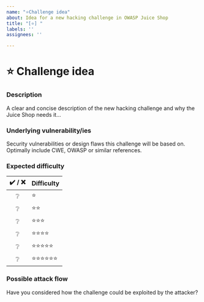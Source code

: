 ```yaml
---
name: "⭐Challenge idea"
about: Idea for a new hacking challenge in OWASP Juice Shop
title: "[⭐] "
labels: ''
assignees: ''

---
```


<!--🔅🔅🔅🔅🔅🔅🔅🔅🔅🔅🔅🔅🔅🔅🔅🔅🔅🔅🔅🔅🔅🔅🔅🔅🔅🔅🔅🔅🔅🔅🔅

To expedite issue processing please search open and closed issues before submitting a new one.
Existing issues often contain information about workarounds, resolution, or progress updates.

🔅🔅🔅🔅🔅🔅🔅🔅🔅🔅🔅🔅🔅🔅🔅🔅🔅🔅🔅🔅🔅🔅🔅🔅🔅🔅🔅🔅🔅🔅🔅🔅🔅-->

# :star: Challenge idea

### Description

<!-- ✍️--> A clear and concise description of the new hacking challenge and why the Juice Shop needs it...

### Underlying vulnerability/ies

<!-- ✍️--> Security vulnerabilities or design flaws this challenge will be based on. Optimally include CWE, OWASP or similar references.

### Expected difficulty

<!-- Do you already have an idea about the expected difficulty of the challenge? -->
<!-- ✍️edit: -->

| :heavy_check_mark: / :x: | Difficulty                           |
|:------------------------:|:-------------------------------------|
|     :grey_question:      | :star:                               |
|     :grey_question:      | :star::star:                         |
|     :grey_question:      | :star::star::star:                   |
|     :grey_question:      | :star::star::star::star:             |
|     :grey_question:      | :star::star::star::star::star:       |
|     :grey_question:      | :star::star::star::star::star::star: |

### Possible attack flow

<!-- ✍️--> Have you considered how the challenge could be exploited by the attacker?
